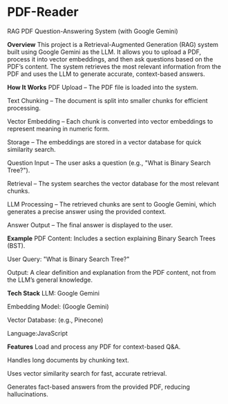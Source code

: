 ﻿# PDF-Reader
 RAG PDF Question-Answering System (with Google Gemini)
 
 **Overview**
This project is a Retrieval-Augmented Generation (RAG) system built using Google Gemini as the LLM.
It allows you to upload a PDF, process it into vector embeddings, and then ask questions based on the PDF’s content. The system retrieves the most relevant information from the PDF and uses the LLM to generate accurate, context-based answers.


 **How It Works**
PDF Upload – The PDF file is loaded into the system.

Text Chunking – The document is split into smaller chunks for efficient processing.

Vector Embedding – Each chunk is converted into vector embeddings to represent meaning in numeric form.

Storage – The embeddings are stored in a vector database for quick similarity search.

Question Input – The user asks a question (e.g., "What is Binary Search Tree?").

Retrieval – The system searches the vector database for the most relevant chunks.

LLM Processing – The retrieved chunks are sent to Google Gemini, which generates a precise answer using the provided context.

Answer Output – The final answer is displayed to the user.

 
  **Example**
PDF Content: Includes a section explaining Binary Search Trees (BST).

User Query: "What is Binary Search Tree?"

Output: A clear definition and explanation from the PDF content, not from the LLM’s general knowledge.

 
 **Tech Stack**
LLM: Google Gemini

Embedding Model: (Google Gemini)

Vector Database: (e.g., Pinecone)

Language:JavaScript


 **Features**
Load and process any PDF for context-based Q&A.

Handles long documents by chunking text.

Uses vector similarity search for fast, accurate retrieval.

Generates fact-based answers from the provided PDF, reducing hallucinations.




